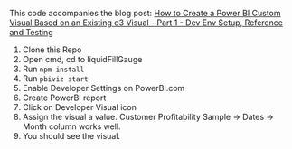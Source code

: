 This code accompanies the blog post: [How to Create a Power BI Custom Visual Based on an Existing d3 Visual - Part 1 - Dev Env Setup, Reference and Testing](https://blog.jongallant.com/2016/09/how-to-create-power-bi-custom-visual/)


1. Clone this Repo
1. Open cmd, cd to liquidFillGauge
1. Run `npm install`
1. Run `pbiviz start`
1. Enable Developer Settings on PowerBI.com
1. Create PowerBI report 
1. Click on Developer Visual icon
1. Assign the visual a value.  Customer Profitability Sample -> Dates -> Month column works well.
1. You should see the visual.